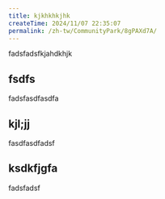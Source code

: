 ```yaml
---
title: kjkhkhkjhk
createTime: 2024/11/07 22:35:07
permalink: /zh-tw/CommunityPark/8gPAXd7A/
---
```



fadsfadsfkjahdkhjk 

## fsdfs 
fadsfasdfasdfa


## kjl;jj

fasdfasdfadsf

##  ksdkfjgfa

fadsfadsf
